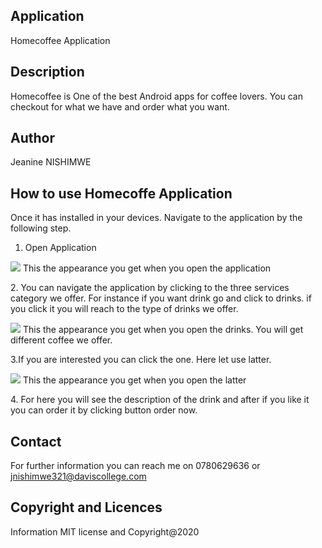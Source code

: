 ## Application
Homecoffee Application

## Description
Homecoffee is One of the best Android apps for coffee lovers. You can checkout for what we have and order what you want.

## Author
Jeanine NISHIMWE

## How to use Homecoffe Application

Once it has installed in your devices. Navigate to the application by the following step.
1. Open Application
<p>
<img src="rm1.png">
This the appearance you get when you open the application
</p>
2. You can navigate the application by clicking to the three services category we offer. For instance if you want drink go and
click to drinks. if you click it you will reach to the type of drinks we offer.
<p>
<img src="rm3.png">
This the appearance you get when you open the drinks. You will get different coffee we offer.
</p>
3.If you are interested you can click the one. Here let use latter.
<p>
<img src="rm2.png">
This the appearance you get when you open the latter
</p>
4. For here you will see the description of the drink and after if you like it you can order it by clicking button order now.

## Contact

For further information you can reach me on 0780629636 or jnishimwe321@daviscollege.com

## Copyright and Licences
Information MIT license and Copyright@2020